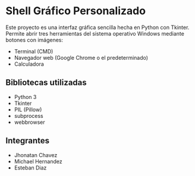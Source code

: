 # Shell Gráfico Personalizado

Este proyecto es una interfaz gráfica sencilla hecha en Python con Tkinter. Permite abrir tres herramientas del sistema operativo Windows mediante botones con imágenes:

- Terminal (CMD)
- Navegador web (Google Chrome o el predeterminado)
- Calculadora

## Bibliotecas utilizadas

- Python 3
- Tkinter
- PIL (Pillow)
- subprocess
- webbrowser

## Integrantes

- Jhonatan Chavez  
- Michael Hernandez  
- Esteban Diaz
